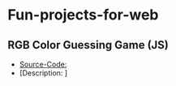 # Fun-projects-for-web

## RGB Color Guessing Game (JS)
- [Source-Code: ](https://github.com/MihirMore/Fun-projects-for-web/tree/main/Color_guesser_game)
- [Description: ]
